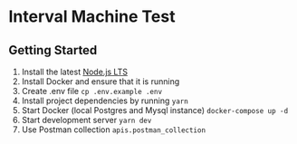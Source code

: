 # Interval Machine Test

## Getting Started

1. Install the latest [Node.js LTS](https://nodejs.org/en/)
2. Install Docker and ensure that it is running
3. Create .env file `cp .env.example .env`
4. Install project dependencies by running `yarn`
5. Start Docker (local Postgres and Mysql instance) `docker-compose up -d`
6. Start development server `yarn dev`
7. Use Postman collection `apis.postman_collection` 

